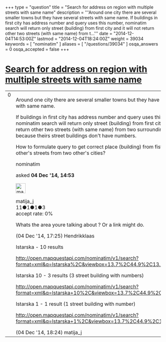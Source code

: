 +++
type = "question"
title = "Search for address on region with multiple streets with same name"
description = '''Around one city there are several smaller towns but they have several streets with same name. If buildings in first city has address number and query uses this number, nominatim search will return only street (building) from first city and it will not return other two streets (with same name) from t...'''
date = "2014-12-04T14:53:00Z"
lastmod = "2014-12-04T18:24:00Z"
weight = 39034
keywords = [ "nominatim" ]
aliases = [ "/questions/39034" ]
osqa_answers = 0
osqa_accepted = false
+++

<div class="headNormal">

# [Search for address on region with multiple streets with same name](/questions/39034/search-for-address-on-region-with-multiple-streets-with-same-name)

</div>

<div id="main-body">

<div id="askform">

<table id="question-table" style="width:100%;">
<colgroup>
<col style="width: 50%" />
<col style="width: 50%" />
</colgroup>
<tbody>
<tr>
<td style="width: 30px; vertical-align: top"><div class="vote-buttons">
<span id="post-39034-upvote" class="ajax-command post-vote up" rel="nofollow" title="I like this post (click again to cancel)"> </span>
<div id="post-39034-score" class="post-score" title="current number of votes">
0
</div>
<span id="post-39034-downvote" class="ajax-command post-vote down" rel="nofollow" title="I dont like this post (click again to cancel)"> </span> <span id="favorite-mark" class="ajax-command favorite-mark" rel="nofollow" title="mark/unmark this question as favorite (click again to cancel)"> </span>
<div id="favorite-count" class="favorite-count">
&#10;</div>
</div></td>
<td><div id="item-right">
<div class="question-body">
<p>Around one city there are several smaller towns but they have several streets with same name.</p>
<p>If buildings in first city has address number and query uses this number, nominatim search will return only street (building) from first city and it will not return other two streets (with same name) from two surrounding towns because theirs street buildings don't have numbers.</p>
<p>How to formulate query to get correct place (building) from fist city with two other's streets from two other's cities?</p>
</div>
<div id="question-tags" class="tags-container tags">
<span class="post-tag tag-link-nominatim" rel="tag" title="see questions tagged &#39;nominatim&#39;">nominatim</span>
</div>
<div id="question-controls" class="post-controls">
&#10;</div>
<div class="post-update-info-container">
<div class="post-update-info post-update-info-user">
<p>asked <strong>04 Dec '14, 14:53</strong></p>
<img src="https://secure.gravatar.com/avatar/5103d74e54fe2fc05bfccca982325169?s=32&amp;d=identicon&amp;r=g" class="gravatar" width="32" height="32" alt="matija_j&#39;s gravatar image" />
<p><span>matija_j</span><br />
<span class="score" title="11 reputation points">11</span><span title="1 badges"><span class="badge1">●</span><span class="badgecount">1</span></span><span title="1 badges"><span class="silver">●</span><span class="badgecount">1</span></span><span title="3 badges"><span class="bronze">●</span><span class="badgecount">3</span></span><br />
<span class="accept_rate" title="Rate of the user&#39;s accepted answers">accept rate:</span> <span title="matija_j has no accepted answers">0%</span></p>
</div>
</div>
<div id="comments-container-39034" class="comments-container">
<span id="39041"></span>
<div id="comment-39041" class="comment">
<div id="post-39041-score" class="comment-score">
&#10;</div>
<div class="comment-text">
<p>Whats the area youre talking about ? Or a link might do.</p>
</div>
<div id="comment-39041-info" class="comment-info">
<span class="comment-age">(04 Dec '14, 17:25)</span> <span class="comment-user userinfo">Hendrikklaas</span>
</div>
</div>
<span id="39044"></span>
<div id="comment-39044" class="comment">
<div id="post-39044-score" class="comment-score">
&#10;</div>
<div class="comment-text">
<p>Istarska - 10 results</p>
<p><a href="http://open.mapquestapi.com/nominatim/v1/search?format=xml&amp;q=Istarska%2C&amp;viewbox=13.7%2C44.9%2C13.90%2C44.8">http://open.mapquestapi.com/nominatim/v1/search?format=xml&amp;q=Istarska%2C&amp;viewbox=13.7%2C44.9%2C13.90%2C44.8</a></p>
<p>Istarska 10 - 3 results (3 street building with numbers)</p>
<p><a href="http://open.mapquestapi.com/nominatim/v1/search?format=xml&amp;q=Istarska+10%2C&amp;viewbox=13.7%2C44.9%2C13.90%2C44.8">http://open.mapquestapi.com/nominatim/v1/search?format=xml&amp;q=Istarska+10%2C&amp;viewbox=13.7%2C44.9%2C13.90%2C44.8</a></p>
<p>Istarska 1 - 1 result (1 street building with number)</p>
<p><a href="http://open.mapquestapi.com/nominatim/v1/search?format=xml&amp;q=Istarska+1%2C&amp;viewbox=13.7%2C44.9%2C13.90%2C44.8">http://open.mapquestapi.com/nominatim/v1/search?format=xml&amp;q=Istarska+1%2C&amp;viewbox=13.7%2C44.9%2C13.90%2C44.8</a></p>
</div>
<div id="comment-39044-info" class="comment-info">
<span class="comment-age">(04 Dec '14, 18:24)</span> <span class="comment-user userinfo">matija_j</span>
</div>
</div>
</div>
<div id="comment-tools-39034" class="comment-tools">
&#10;</div>
<div class="clear">
&#10;</div>
<div id="comment-39034-form-container" class="comment-form-container">
&#10;</div>
<div class="clear">
&#10;</div>
</div></td>
</tr>
</tbody>
</table>

</div>

</div>

